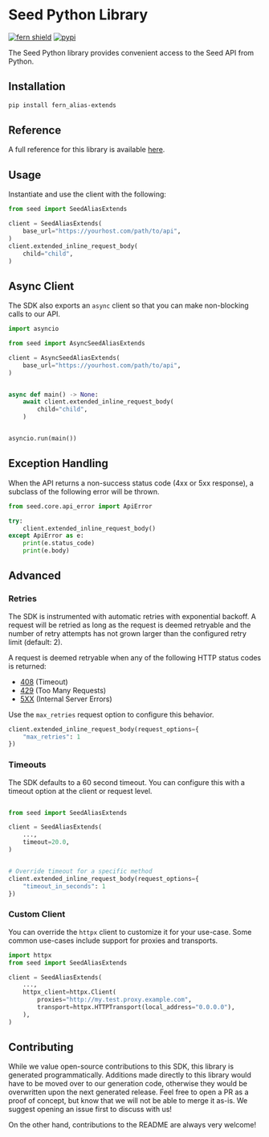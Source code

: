 # Seed Python Library

[![fern shield](https://img.shields.io/badge/%F0%9F%8C%BF-Built%20with%20Fern-brightgreen)](https://buildwithfern.com?utm_source=github&utm_medium=github&utm_campaign=readme&utm_source=Seed%2FPython)
[![pypi](https://img.shields.io/pypi/v/fern_alias-extends)](https://pypi.python.org/pypi/fern_alias-extends)

The Seed Python library provides convenient access to the Seed API from Python.

## Installation

```sh
pip install fern_alias-extends
```

## Reference

A full reference for this library is available [here](./reference.md).

## Usage

Instantiate and use the client with the following:

```python
from seed import SeedAliasExtends

client = SeedAliasExtends(
    base_url="https://yourhost.com/path/to/api",
)
client.extended_inline_request_body(
    child="child",
)
```

## Async Client

The SDK also exports an `async` client so that you can make non-blocking calls to our API.

```python
import asyncio

from seed import AsyncSeedAliasExtends

client = AsyncSeedAliasExtends(
    base_url="https://yourhost.com/path/to/api",
)


async def main() -> None:
    await client.extended_inline_request_body(
        child="child",
    )


asyncio.run(main())
```

## Exception Handling

When the API returns a non-success status code (4xx or 5xx response), a subclass of the following error
will be thrown.

```python
from seed.core.api_error import ApiError

try:
    client.extended_inline_request_body()
except ApiError as e:
    print(e.status_code)
    print(e.body)
```

## Advanced

### Retries

The SDK is instrumented with automatic retries with exponential backoff. A request will be retried as long
as the request is deemed retryable and the number of retry attempts has not grown larger than the configured
retry limit (default: 2).

A request is deemed retryable when any of the following HTTP status codes is returned:

- [408](https://developer.mozilla.org/en-US/docs/Web/HTTP/Status/408) (Timeout)
- [429](https://developer.mozilla.org/en-US/docs/Web/HTTP/Status/429) (Too Many Requests)
- [5XX](https://developer.mozilla.org/en-US/docs/Web/HTTP/Status/500) (Internal Server Errors)

Use the `max_retries` request option to configure this behavior.

```python
client.extended_inline_request_body(request_options={
    "max_retries": 1
})
```

### Timeouts

The SDK defaults to a 60 second timeout. You can configure this with a timeout option at the client or request level.

```python

from seed import SeedAliasExtends

client = SeedAliasExtends(
    ...,
    timeout=20.0,
)


# Override timeout for a specific method
client.extended_inline_request_body(request_options={
    "timeout_in_seconds": 1
})
```

### Custom Client

You can override the `httpx` client to customize it for your use-case. Some common use-cases include support for proxies
and transports.

```python
import httpx
from seed import SeedAliasExtends

client = SeedAliasExtends(
    ...,
    httpx_client=httpx.Client(
        proxies="http://my.test.proxy.example.com",
        transport=httpx.HTTPTransport(local_address="0.0.0.0"),
    ),
)
```

## Contributing

While we value open-source contributions to this SDK, this library is generated programmatically.
Additions made directly to this library would have to be moved over to our generation code,
otherwise they would be overwritten upon the next generated release. Feel free to open a PR as
a proof of concept, but know that we will not be able to merge it as-is. We suggest opening
an issue first to discuss with us!

On the other hand, contributions to the README are always very welcome!

